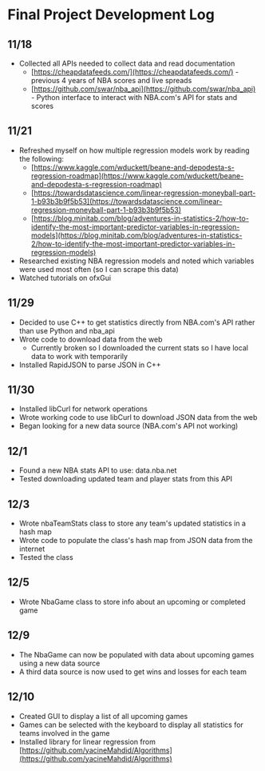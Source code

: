 # Final Project Development Log
## 11/18
- Collected all APIs needed to collect data and read documentation
	- [https://cheapdatafeeds.com/](https://cheapdatafeeds.com/) - previous 4 years of NBA scores and live spreads
	- [https://github.com/swar/nba_api](https://github.com/swar/nba_api) - Python interface to interact with NBA.com's API for stats and scores

## 11/21
- Refreshed myself on how multiple regression models work  by reading the following:
	- [https://www.kaggle.com/wduckett/beane-and-depodesta-s-regression-roadmap](https://www.kaggle.com/wduckett/beane-and-depodesta-s-regression-roadmap)
	- [https://towardsdatascience.com/linear-regression-moneyball-part-1-b93b3b9f5b53](https://towardsdatascience.com/linear-regression-moneyball-part-1-b93b3b9f5b53)
	- [https://blog.minitab.com/blog/adventures-in-statistics-2/how-to-identify-the-most-important-predictor-variables-in-regression-models](https://blog.minitab.com/blog/adventures-in-statistics-2/how-to-identify-the-most-important-predictor-variables-in-regression-models)
- Researched existing NBA regression models and noted which variables were used most often (so I can scrape this data)
- Watched tutorials on ofxGui

## 11/29
- Decided to use C++ to get statistics directly from NBA.com's API rather than use Python and nba_api
- Wrote code to download data from the web
	- Currently broken so I downloaded the current stats so I have local data to work with temporarily
- Installed RapidJSON to parse JSON in C++

## 11/30
- Installed libCurl for network operations
- Wrote working code to use libCurl to download JSON data from the web
- Began looking for a new data source (NBA.com's API not working)

## 12/1
- Found a new NBA stats API to use: data.nba.net
- Tested downloading updated team and player stats from this API

## 12/3
- Wrote nbaTeamStats class to store any team's updated statistics in a hash map
- Wrote code to populate the class's hash map from JSON data from the internet
- Tested the class

## 12/5
- Wrote NbaGame class to store info about an upcoming or completed game

## 12/9
- The NbaGame can now be populated with data about upcoming games using a new data source
- A third data source is now used to get wins and losses for each team

## 12/10
- Created GUI to display a list of all upcoming games
- Games can be selected with the keyboard to display all statistics for teams involved in the game
- Installed library for linear regression from [https://github.com/yacineMahdid/Algorithms](https://github.com/yacineMahdid/Algorithms)
